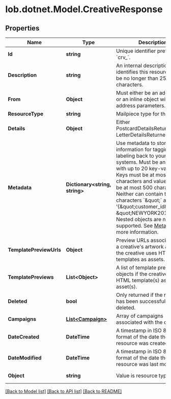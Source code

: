 # lob.dotnet.Model.CreativeResponse

## Properties

Name | Type | Description | Notes
------------ | ------------- | ------------- | -------------
**Id** | **string** | Unique identifier prefixed with &#x60;crv_&#x60;. | [optional] 
**Description** | **string** | An internal description that identifies this resource. Must be no longer than 255 characters.  | [optional] 
**From** | **Object** | Must either be an address ID or an inline object with correct address parameters. | [optional] 
**ResourceType** | **string** | Mailpiece type for the creative | [optional] 
**Details** | **Object** | Either PostcardDetailsReturned or LetterDetailsReturned | [optional] 
**Metadata** | **Dictionary&lt;string, string&gt;** | Use metadata to store custom information for tagging and labeling back to your internal systems. Must be an object with up to 20 key-value pairs. Keys must be at most 40 characters and values must be at most 500 characters. Neither can contain the characters &#x60;\&quot;&#x60; and &#x60;\\&#x60;. i.e. &#39;{\&quot;customer_id\&quot; : \&quot;NEWYORK2015\&quot;}&#39; Nested objects are not supported.  See [Metadata](#section/Metadata) for more information. | [optional] 
**TemplatePreviewUrls** | **Object** | Preview URLs associated with a creative&#39;s artwork asset(s) if the creative uses HTML templates as assets. | [optional] 
**TemplatePreviews** | **List&lt;Object&gt;** | A list of template preview objects if the creative uses HTML template(s) as artwork asset(s). | [optional] 
**Deleted** | **bool** | Only returned if the resource has been successfully deleted. | [optional] 
**Campaigns** | [**List&lt;Campaign&gt;**](Campaign.md) | Array of campaigns associated with the creative ID | [optional] 
**DateCreated** | **DateTime** | A timestamp in ISO 8601 format of the date the resource was created. | [optional] 
**DateModified** | **DateTime** | A timestamp in ISO 8601 format of the date the resource was last modified. | [optional] 
**Object** | **string** | Value is resource type. | [optional] [default to ObjectEnum.Creative]

[[Back to Model list]](../README.md#documentation-for-models) [[Back to API list]](../README.md#documentation-for-api-endpoints) [[Back to README]](../README.md)

